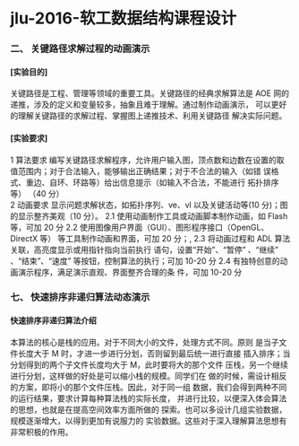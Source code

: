 # jlu-2016-软工数据结构课程设计

### 二、 关键路径求解过程的动画演示 
#### [实验目的] 
关键路径是工程、管理等领域的重要工具。关键路径的经典求解算法是 AOE 网的递推，涉及的定义和变量较多，抽象且难于理解。通过制作动画演示， 可以更好的理解关键路径的求解过程、掌握图上递推技术、利用关键路径 解决实际问题。 
#### [实验要求]
1   算法要求 编写关键路径求解程序，允许用户输入图，顶点数和边数在设置的取 值范围内；对于合法输入，能够输出正确结果；对于不合法的输入（如错 误格式、重边、自环、环路等）给出信息提示（如输入不合法，不能进行 拓扑排序等） （40 分）  
2   动画要求 显示问题求解状态，如拓扑序列、ve、vl 以及关键活动等(10 分)；图 的显示整齐美观（10 分）。 2.1 使用动画制作工具或动画脚本制作动画，如 Flash 等，可加 20 分 2.2 使用图像用户界面（GUI）、图形程序接口（OpenGL、DirectX 等） 等工具制作动画和界面，可加 20 分；, 2.3 将动画过程和 ADL 算法关联，高亮度显示或用指针指向当前执行 语句，设置“开始”、“暂停” 、“继续” 、“结束”、“速度” 等按钮，控制算法的执行；可加 10-20 分 2.4  有独特创意的动画演示程序，满足演示直观、界面整齐合理的条 件，可加 10-20 分   


### 七、 快速排序非递归算法动态演示 
#### 快速排序非递归算法介绍 
本算法的核心是栈的应用。对于不同大小的文件，处理方式不同。原则 是当子文件长度大于 M 时，才进一步进行分划，否则留到最后统一进行直接 插入排序；当分划得到的两个子文件长度均大于 M，此时要将大的那个文件 压栈，另一个继续进行分划，这样做的好处是可以缩小栈的规模。同学们在 做的时候，需设计相反的方案，即将小的那个文件压栈。因此，对于同一组 数据，我们会得到两种不同的运行结果，要求计算每种算法栈的实际长度， 并进行比较，以便深入体会算法的思想，也就是在提高空间效率方面所做的 探索。也可以多设计几组实验数据，规模逐渐增大，以得到更加有说服力的 实验数据。这些对于深入理解算法思想有非常积极的作用。  